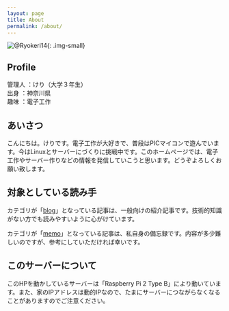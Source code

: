 ```yaml
---
layout: page
title: About
permalink: /about/
---
```


![@Ryokeri14](/home/KERI_LCD.jpg){: .img-small}

## Profile
管理人	：けり（大学３年生）  
出身	：神奈川県  
趣味	：電子工作  

## あいさつ
こんにちは。けりです。電子工作が大好きで、普段はPICマイコンで遊んでいます。今はLinuxとサーバーにづくりに挑戦中です。このホームページでは、電子工作やサーバー作りなどの情報を発信していこうと思います。どうぞよろしくお願い致します。

## 対象としている読み手

カテゴリが「[blog](/blog/)」となっている記事は、一般向けの紹介記事です。技術的知識がない方でも読みやすいように心がけています。

カテゴリが「[memo](/memo/)」となっている記事は、私自身の備忘録です。内容が多少難しいのですが、参考にしていただければ幸いです。

## このサーバーについて
このHPを動かしているサーバーは「Raspberry Pi 2 Type B」により動いています。また、家のIPアドレスは動的IPなので、たまにサーバーにつながらなくなることがありますのでご注意ください。

